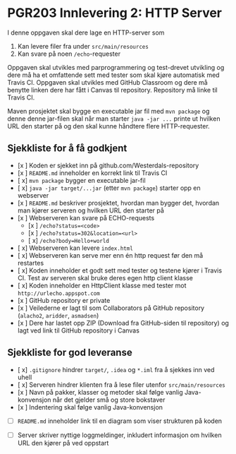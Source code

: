 # PGR203 Innlevering 2: HTTP Server

I denne oppgaven skal dere lage en HTTP-server som 

1. Kan levere filer fra under `src/main/resources`
2. Kan svare på noen `/echo`-requester

Oppgaven skal utvikles med parprogrammering og test-drevet utvikling og dere må ha et omfattende sett med tester som skal kjøre automatisk med Travis CI. Oppgaven skal utvikles med GitHub Classroom og dere må benytte linken dere har fått i Canvas til repository. Repository må linke til Travis CI.

Maven prosjektet skal bygge en executable jar fil med `mvn package` og denne denne jar-filen skal når man starter `java -jar ...` printe ut hvilken URL den starter på og den skal kunne håndtere flere HTTP-requester.

## Sjekkliste for å få godkjent

* [x ] Koden er sjekket inn på github.com/Westerdals-repository
* [x ] `README.md` inneholder en korrekt link til Travis CI
* [ x] `mvn package` bygger en executable jar-fil
* [ x] `java -jar target/...jar` (etter `mvn package`) starter opp en webserver
* [x ] `README.md` beskriver prosjektet, hvordan man bygger det, hvordan man kjører serveren og hvilken URL den starter på  
* [x ] Webserveren kan svare på ECHO-requests
    * [x ] `/echo?status=<code>`
    * [x ] `/echo?status=302&location=<url>`
    * [ x] `/echo?body=Hello+world`
* [ x] Webserveren kan levere `index.html`
* [ x] Webserveren kan serve mer enn én http request før den må restartes
* [ x] Koden inneholder et godt sett med tester og testene kjører i Travis CI. Test av serveren skal bruke deres egen http client klasse
* [ x] Koden inneholder en HttpClient klasse med tester mot `http://urlecho.appspot.com`
* [x ] GitHub repository er private
* [x ] Veilederne er lagt til som Collaborators på GitHub repository (`alacho2`, `aridder`, `asmadsen`)
* [x ] Dere har lastet opp ZIP (Download fra GitHub-siden til repository) og lagt ved link til GitHub repository i Canvas

## Sjekkliste for god leveranse

* [ x] `.gitignore` hindrer `target/`, `.idea` og `*.iml` fra å sjekkes inn ved uhell
* [ x] Serveren hindrer klienten fra å lese filer utenfor `src/main/resources`
* [x ] Navn på pakker, klasser og metoder skal følge vanlig Java-konvensjon når det gjelder små og store bokstaver
* [x ] Indentering skal følge vanlig Java-konvensjon
* [ ] `README.md` inneholder link til en diagram som viser strukturen på koden
* [ ] Server skriver nyttige loggmeldinger, inkludert informasjon om hvilken URL den kjører på ved oppstart

